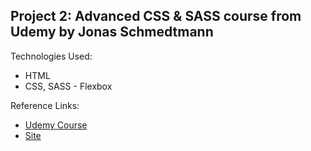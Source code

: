 ## Project 2: Advanced CSS & SASS course from Udemy by Jonas Schmedtmann

Technologies Used:
* HTML
* CSS, SASS - Flexbox

Reference Links:
* [Udemy Course](https://www.udemy.com/course/advanced-css-and-sass/)
* [Site](https://smeetthakkar.github.io/trillo-website/)